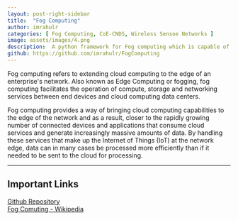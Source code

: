 ```yaml
---
layout: post-right-sidebar
title:  "Fog Computing"
author: imrahulr
categories: [ Fog Computing, CoE-CNDS, Wireless Sensoe Networks ]
image: assets/images/4.png  
description:  A python framework for Fog computing which is capable of performing both supervision and control of wireless sensor networks of any type.
github: https://github.com/imrahulr/FogComputing
---
```


Fog computing refers to extending cloud computing to the edge of an enterprise's network. Also known as Edge Computing or fogging, fog computing facilitates the operation of compute, storage and networking services between end devices and cloud computing data centers.

Fog computing provides a way of bringing cloud computing capabilities to the edge of the network and as a result, closer to the rapidly growing number of connected devices and applications that consume cloud services and generate increasingly massive amounts of data. By handling these services that make up the Internet of Things (IoT) at the network edge, data can in many cases be processed more efficiently than if it needed to be sent to the cloud for processing.

---

## Important Links

<a href="https://github.com/imrahulr/FogComputing">Github Repository</a><br>
<a href="https://en.wikipedia.org/wiki/Fog_computing">Fog Comuting - Wikipedia</a><br>